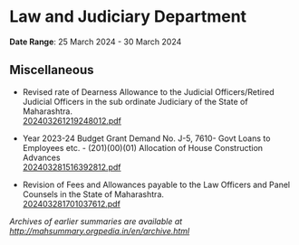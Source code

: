 # Law and Judiciary Department

**Date Range**: 25 March 2024 - 30 March 2024


## Miscellaneous
- Revised rate of Dearness Allowance to the Judicial Officers/Retired Judicial Officers in the sub ordinate Judiciary of the State of Maharashtra.\
  [202403261219248012.pdf](https://gr.maharashtra.gov.in/Site/Upload/Government%20Resolutions/English/202403261219248012.pdf)

- Year 2023-24 Budget Grant Demand No. J-5, 7610- Govt                          Loans to Employees etc. - (201)(00)(01) Allocation of House Construction Advances\
  [202403281516392812.pdf](https://gr.maharashtra.gov.in/Site/Upload/Government%20Resolutions/English/202403281516392812.pdf)

- Revision of Fees and Allowances payable to the Law Officers and Panel Counsels in the State of Maharashtra.\
  [202403281701037612.pdf](https://gr.maharashtra.gov.in/Site/Upload/Government%20Resolutions/English/202403281701037612.pdf)


*Archives of earlier summaries are available at http://mahsummary.orgpedia.in/en/archive.html*